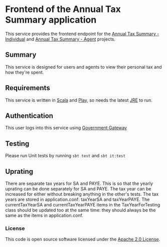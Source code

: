 
Frontend of the Annual Tax Summary application
======================================================================

This service provides the frontend endpoint for the [Annual Tax Summary - Individual](https://github.com/hmrc/tax-summaries) and [Annual Tax Summary - Agent](https://github.com/hmrc/tax-summaries-agent) projects.

Summary
----------------

This service is designed for users and agents to view their personal tax and how they're spent.
 

Requirements
---------------

This service is written in [Scala] and [Play], so needs the latest [JRE] to run.


Authentication
------------

This user logs into this service using [Government Gateway]

Testing
------------
Please run Unit tests by running `sbt test` and `sbt it:test`

Uprating
------------
There are separate tax years for SA and PAYE. This is so that the yearly uprating can be done separately for SA and PAYE. The tax year can be increased for either without breaking anything in the other's tests. The tax years are stored in application.conf: taxYearSA and taxYearPAYE. The currentTaxYearSA and currentTaxYearPAYE items in the TaxYearForTesting class should be updated too at the same time: they should always be the same as the items in application.conf.   



### License

This code is open source software licensed under the [Apache 2.0 License]("http://www.apache.org/licenses/LICENSE-2.0.html").


[Scala]: http://www.scala-lang.org/
[Play]: http://playframework.com/
[JRE]: http://www.oracle.com/technetwork/java/javase/overview/index.html
[Government Gateway]: http://www.gateway.gov.uk/
    
